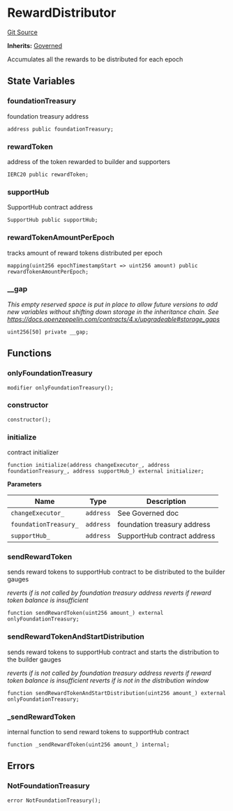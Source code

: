 # RewardDistributor

[Git Source](https://github.com/rsksmart/builder-incentives-sc/blob/fe856b39980e775913dd2a8ffaa77a3ad156e2b5/src/RewardDistributor.sol)

**Inherits:** [Governed](/src/governance/Governed.sol/abstract.Governed.md)

Accumulates all the rewards to be distributed for each epoch

## State Variables

### foundationTreasury

foundation treasury address

```solidity
address public foundationTreasury;
```

### rewardToken

address of the token rewarded to builder and supporters

```solidity
IERC20 public rewardToken;
```

### supportHub

SupportHub contract address

```solidity
SupportHub public supportHub;
```

### rewardTokenAmountPerEpoch

tracks amount of reward tokens distributed per epoch

```solidity
mapping(uint256 epochTimestampStart => uint256 amount) public rewardTokenAmountPerEpoch;
```

### \_\_gap

_This empty reserved space is put in place to allow future versions to add new variables without shifting down storage
in the inheritance chain. See https://docs.openzeppelin.com/contracts/4.x/upgradeable#storage_gaps_

```solidity
uint256[50] private __gap;
```

## Functions

### onlyFoundationTreasury

```solidity
modifier onlyFoundationTreasury();
```

### constructor

```solidity
constructor();
```

### initialize

contract initializer

```solidity
function initialize(address changeExecutor_, address foundationTreasury_, address supportHub_) external initializer;
```

**Parameters**

| Name                  | Type      | Description                 |
| --------------------- | --------- | --------------------------- |
| `changeExecutor_`     | `address` | See Governed doc            |
| `foundationTreasury_` | `address` | foundation treasury address |
| `supportHub_`         | `address` | SupportHub contract address |

### sendRewardToken

sends reward tokens to supportHub contract to be distributed to the builder gauges

_reverts if is not called by foundation treasury address reverts if reward token balance is insufficient_

```solidity
function sendRewardToken(uint256 amount_) external onlyFoundationTreasury;
```

### sendRewardTokenAndStartDistribution

sends reward tokens to supportHub contract and starts the distribution to the builder gauges

_reverts if is not called by foundation treasury address reverts if reward token balance is insufficient reverts if is
not in the distribution window_

```solidity
function sendRewardTokenAndStartDistribution(uint256 amount_) external onlyFoundationTreasury;
```

### \_sendRewardToken

internal function to send reward tokens to supportHub contract

```solidity
function _sendRewardToken(uint256 amount_) internal;
```

## Errors

### NotFoundationTreasury

```solidity
error NotFoundationTreasury();
```
